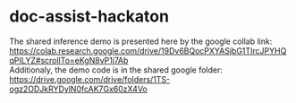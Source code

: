 # doc-assist-hackaton
The shared inference demo is presented here by the google collab link: 
https://colab.research.google.com/drive/19Dv6BQocPXYASjbG1TIrcJPYHQqPILYZ#scrollTo=eKgN8vP1j7Ab <br>
Additionaly, the demo code is in the shared google folder: https://drive.google.com/drive/folders/1TS-ogz2ODJkRYDylN0fcAK7Gx60zX4Vo

